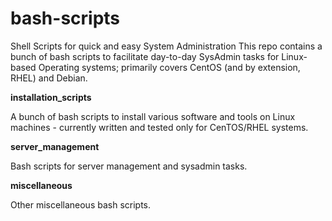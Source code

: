 # bash-scripts
Shell Scripts for quick and easy System Administration
This repo contains a bunch of bash scripts to facilitate day-to-day SysAdmin tasks
for Linux-based Operating systems; primarily covers CentOS (and by extension, RHEL)
and Debian.

**installation_scripts**

A bunch of bash scripts to install various software and tools on Linux machines - currently written and tested only for CenTOS/RHEL systems.

**server_management**

Bash scripts for server management and sysadmin tasks.

**miscellaneous**

Other miscellaneous bash scripts.
